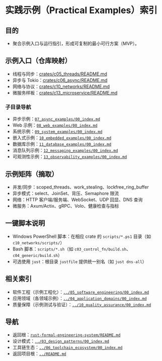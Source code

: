 # 实践示例（Practical Examples）索引

## 目的

- 聚合示例入口与运行指引，形成可复制的最小可行方案（MVP）。

## 示例入口（仓库映射）

- 线程与同步：[crates/c05_threads/README.md](../../crates/c05_threads/README.md)
- 异步与 Tokio：[crates/c06_async/README.md](../../crates/c06_async/README.md)
- 网络与协议：[crates/c10_networks/README.md](../../crates/c10_networks/README.md)
- 微服务样板：[crates/c13_microservice/README.md](../../crates/c13_microservice/README.md)

### 子目录导航

- 异步示例：[`07_async_examples/00_index.md`](./07_async_examples/00_index.md)
- Web 示例：[`08_web_examples/00_index.md`](./08_web_examples/00_index.md)
- 系统示例：[`09_system_examples/00_index.md`](./09_system_examples/00_index.md)
- 嵌入式示例：[`10_embedded_examples/00_index.md`](./10_embedded_examples/00_index.md)
- 数据库示例：[`11_database_examples/00_index.md`](./11_database_examples/00_index.md)
- 消息队列示例：[`12_messaging_examples/00_index.md`](./12_messaging_examples/00_index.md)
- 可观测性示例：[`13_observability_examples/00_index.md`](./13_observability_examples/00_index.md)

## 示例矩阵（摘取）

- 并发/同步：scoped_threads、work_stealing、lockfree_ring_buffer
- 异步模式：select、JoinSet、背压、Semaphore 限流
- 网络：HTTP 客户端/服务端、WebSocket、UDP 回显、DNS 查询
- 微服务：Axum/Actix、gRPC、Volo、健康检查与指标

## 一键脚本说明

- Windows PowerShell 脚本：在相应 crate 的 `scripts/*.ps1` 目录（如 `c10_networks/scripts/`）
- Bash 脚本：`scripts/*.sh`（如 `c03_control_fn/build.sh`、`c04_generic/build.sh`）
- 可选使用 `just`：根目录 `justfile` 提供统一别名（如 `just dns-all`）

## 相关索引

- 软件工程（示例工程化）：[`../05_software_engineering/00_index.md`](../05_software_engineering/00_index.md)
- 应用领域（各领域示例）：[`../04_application_domains/00_index.md`](../04_application_domains/00_index.md)
- 质量保障（示例测试与验证）：[`../10_quality_assurance/00_index.md`](../10_quality_assurance/00_index.md)

## 导航

- 返回根：[`rust-formal-engineering-system/README.md`](../README.md)
- 设计模式：[`../03_design_patterns/00_index.md`](../03_design_patterns/00_index.md)
- 工具链生态：[`../06_toolchain_ecosystem/00_index.md`](../06_toolchain_ecosystem/00_index.md)
- 返回项目根：[`../README.md`](../README.md)
